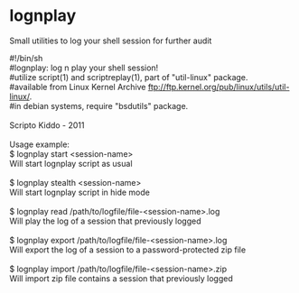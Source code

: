 # lognplay
Small utilities to log your shell session for further audit

#!/bin/sh<br/>
#lognplay: log n play your shell session!<br/>
#utilize script(1) and scriptreplay(1), part of "util-linux" package.<br/>
#available from Linux Kernel Archive <ftp://ftp.kernel.org/pub/linux/utils/util-linux/>.<br/>
#in debian systems, require "bsdutils" package.<br/>
<br/>
Scripto Kiddo - 2011<br/>
<br/>
Usage example:<br/>
$ lognplay start &lt;session-name&gt;<br/>
Will start lognplay script as usual<br/>
  <br/>
$ lognplay stealth &lt;session-name&gt;<br/>
Will start lognplay script in hide mode<br/>
  <br/>
$ lognplay read /path/to/logfile/file-&lt;session-name&gt;.log<br/>
Will play the log of a session that previously logged<br/>
  <br/>
$ lognplay export /path/to/logfile/file-&lt;session-name&gt;.log<br/>
Will export the log of a session to a password-protected zip file<br/>
  <br/>
$ lognplay import /path/to/logfile/file-&lt;session-name&gt;.zip<br/>
Will import zip file contains a session that previously logged<br/>

